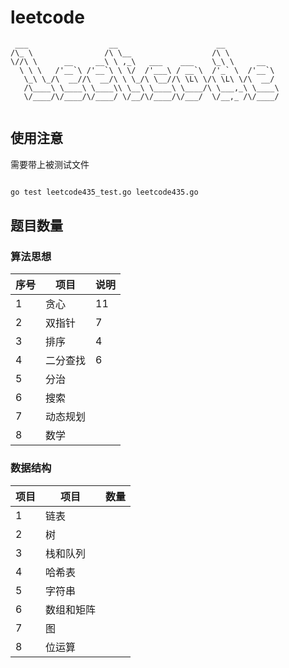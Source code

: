 # leetcode


```
 ___                  __                      __            
/\_ \                /\ \__                  /\ \           
\//\ \      __     __\ \ ,_\   ___    ___    \_\ \     __   
  \ \ \   /'__`\ /'__`\ \ \/  /'___\ / __`\  /'_` \  /'__`\ 
   \_\ \_/\  __//\  __/\ \ \_/\ \__//\ \L\ \/\ \L\ \/\  __/ 
   /\____\ \____\ \____\\ \__\ \____\ \____/\ \___,_\ \____\
   \/____/\/____/\/____/ \/__/\/____/\/___/  \/__,_ /\/____/
                                                            
```


## 使用注意

需要带上被测试文件

```bash

go test leetcode435_test.go leetcode435.go

```

## 题目数量

### 算法思想

| 序号 | 项目     | 说明 |
| ---- | -------- | ---- |
| 1    | 贪心     | 11   |
| 2    | 双指针   | 7    |
| 3    | 排序     | 4    |
| 4    | 二分查找 | 6    |
| 5    | 分治     |      |
| 6    | 搜索     |      |
| 7    | 动态规划 |      |
| 8    | 数学     |      |

### 数据结构

| 项目 | 项目       | 数量 |
| ---- | ---------- | ---- |
| 1    | 链表       |      |
| 2    | 树         |      |
| 3    | 栈和队列   |      |
| 4    | 哈希表     |      |
| 5    | 字符串     |      |
| 6    | 数组和矩阵 |      |
| 7    | 图         |      |
| 8    | 位运算     |      |

